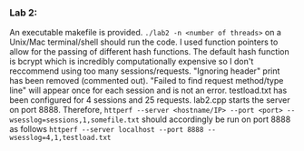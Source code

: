 ### Lab 2:
An executable makefile is provided. `./lab2 -n <number of threads>` on a Unix/Mac terminal/shell should run the code. I used function pointers to allow for the passing of different hash functions. The default hash function is bcrypt which is incredibly computationally expensive so I don't reccommend using too many sessions/requests. "Ignoring header" print has been removed (commented out). "Failed to find request method/type line" will appear once for each session and is not an error. testload.txt has been configured for 4 sessions and 25 requests. lab2.cpp starts the server on port 8888. Therefore, `httperf --server <hostname/IP> --port <port> --wsesslog=sessions,1,somefile.txt` should accordingly be run on port 8888 as follows `httperf --server localhost --port 8888 --wsesslog=4,1,testload.txt`

